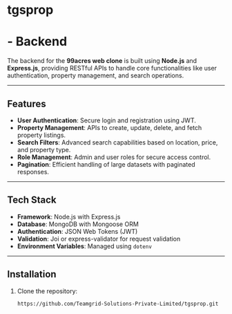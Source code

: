 # tgsprop

#  - Backend

The backend for the **99acres web clone** is built using **Node.js** and **Express.js**, providing RESTful APIs to handle core functionalities like user authentication, property management, and search operations.

---

## Features

- **User Authentication**: Secure login and registration using JWT.
- **Property Management**: APIs to create, update, delete, and fetch property listings.
- **Search Filters**: Advanced search capabilities based on location, price, and property type.
- **Role Management**: Admin and user roles for secure access control.
- **Pagination**: Efficient handling of large datasets with paginated responses.

---

## Tech Stack

- **Framework**: Node.js with Express.js
- **Database**: MongoDB with Mongoose ORM
- **Authentication**: JSON Web Tokens (JWT)
- **Validation**: Joi or express-validator for request validation
- **Environment Variables**: Managed using `dotenv`

---

## Installation

1. Clone the repository:
   ```bash
   https://github.com/Teamgrid-Solutions-Private-Limited/tgsprop.git
